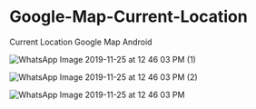 
# Google-Map-Current-Location

Current Location Google Map Android

![WhatsApp Image 2019-11-25 at 12 46 03 PM (1)](https://user-images.githubusercontent.com/55083861/69520086-a912c980-0f81-11ea-9247-56ea501dd42f.jpeg)


![WhatsApp Image 2019-11-25 at 12 46 03 PM (2)](https://user-images.githubusercontent.com/55083861/69520087-a9ab6000-0f81-11ea-8c05-e871962b58c6.jpeg)



![WhatsApp Image 2019-11-25 at 12 46 03 PM](https://user-images.githubusercontent.com/55083861/69520088-a9ab6000-0f81-11ea-8ac9-bcc1450b9a01.jpeg)
